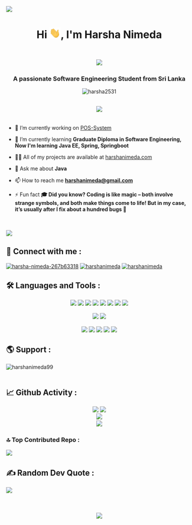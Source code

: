 <img src="https://github.com/sourabmaity/sourabmaity/blob/main/header_.png" >
<h1 align="center">Hi <img src="https://raw.githubusercontent.com/ABSphreak/ABSphreak/master/gifs/Hi.gif" width="30px">, I'm Harsha Nimeda</h1>
<br>
<p align="center">
 <img src="https://readme-typing-svg.herokuapp.com/?lines=Welcome+to+my+GitHub+Profile!&center=true&width=360&height=30" >
</p>
<h3 align="center">A passionate Software Engineering Student from Sri Lanka</h3>
<p align="center"> <img src="https://komarev.com/ghpvc/?username=harsha2531&label=Profile%20views&color=0e75b6&style=flat" alt="harsha2531" /> </p>
<br>
<div align="center">
<picture> <img src="https://i.giphy.com/media/v1.Y2lkPTc5MGI3NjExYnFiamY2bjB0bHhvYTk0ZjBmeWE4cTNqMXE2cGE0Mmlya3I2Y3ozaiZlcD12MV9pbnRlcm5hbF9naWZfYnlfaWQmY3Q9Zw/qgQUggAC3Pfv687qPC/giphy.gif" width = 600></picture>
</div>
<br>


- 🔭 I’m currently working on [POS-System](https://github.com/harsha2531/POS-System.git)

- 🌱 I’m currently learning **Graduate Diploma in Software Engineering, Now I'm learning Java EE, Spring, Springboot**

- 👨‍💻 All of my projects are available at [harshanimeda.com](harshanimeda.com)

- 💬 Ask me about **Java**

- 📫 How to reach me **harshanimeda@gmail.com**

- ⚡ Fun fact **🎓 Did you know? Coding is like magic – both involve strange symbols, and both make things come to life! But in my case, it’s usually after I fix about a hundred bugs 🐛**
<br>

<img
		align="center"
		src="https://github-profile-trophy.vercel.app/?username=harsha2531&theme=onedark"
	/>
 
## 📩 Connect with me :
<p align="left">
<a href="https://linkedin.com/in/harsha-nimeda-267b63318" target="blank"><img align="center" src="https://raw.githubusercontent.com/rahuldkjain/github-profile-readme-generator/master/src/images/icons/Social/linked-in-alt.svg" alt="harsha-nimeda-267b63318" height="30" width="40" /></a>
<a href="https://fb.com/harshanimeda" target="blank"><img align="center" src="https://raw.githubusercontent.com/rahuldkjain/github-profile-readme-generator/master/src/images/icons/Social/facebook.svg" alt="harshanimeda" height="30" width="40" /></a>
<a href="https://fb.com/harshanimeda" target="blank"><img align="center" src="https://raw.githubusercontent.com/rahuldkjain/github-profile-readme-generator/master/src/images/icons/Social/whatsapp.svg" alt="harshanimeda" height="30" width="40" /></a>
</p>

## 🛠 Languages and Tools :
<div align="center">
<code><img height="40" src="https://skillicons.dev/icons?i=js"></code>
<code><img height="40" src="https://skillicons.dev/icons?i=java"></code>
<code><img height="40" src="https://skillicons.dev/icons?i=spring"></code>
<code><img height="40" src="https://skillicons.dev/icons?i=bootstrap"></code>
<code><img height="40" src="https://skillicons.dev/icons?i=linux"></code>
<code><img height="40" src="https://skillicons.dev/icons?i=html"></code>  
<code><img height="40" src="https://skillicons.dev/icons?i=css"></code>  
<code><img height="40" src="https://skillicons.dev/icons?i=git"></code>	
<br>  
<br>  
<code><img height="40" src="https://skillicons.dev/icons?i=hibernate"></code>
<code><img height="40" src="https://skillicons.dev/icons?i=mysql"></code>
<br>  
<br>  
<code><img height="40" src="https://skillicons.dev/icons?i=figma"></code>
<code><img height="40" src="https://skillicons.dev/icons?i=github"></code>
<code><img height="40" src="https://skillicons.dev/icons?i=idea"></code>
<code><img height="40" src="https://skillicons.dev/icons?i=vscode"></code>
<code><img height="40" src="https://skillicons.dev/icons?i=postman"></code>
</div>

## 🌎 Support :
<p><a href="https://www.buymeacoffee.com/harshanimeda99"> <img align="left" src="https://cdn.buymeacoffee.com/buttons/v2/default-yellow.png" height="50" width="210" alt="harshanimeda99" /></a></p><br><br>

</p>

## 📈 Github Activity :
<div align="center">
<img  src="https://github-profile-summary-cards.vercel.app/api/cards/stats?username=harsha2531&theme=react" /> 
<img src="https://github-readme-stats.vercel.app/api/top-langs/?username=harsha2531&langs_count=20&count_private=true&layout=compact&theme=react&hide_border=true" />
<br>
<img src="http://github-profile-summary-cards.vercel.app/api/cards/profile-details?username=harsha2531&theme=react" />
<br>
<img src="http://github-profile-summary-cards.vercel.app/api/cards/productive-time?username=harsha2531&theme=react&utcOffset=8" />
<br> 
</div>

### 🔝 Top Contributed Repo :
![](https://github-contributor-stats.vercel.app/api?username=harsha2531&limit=5&theme=dark&combine_all_yearly_contributions=true)

## ✍️ Random Dev Quote :
![](https://quotes-github-readme.vercel.app/api?type=horizontal&theme=radical)

<h1 align="center">
    <img src="https://readme-typing-svg.herokuapp.com/?font=Righteous&size=35&center=true&vCenter=true&width=500&height=70&duration=4000&lines=Thank+you+for+coming😇;You+can+follow+me😉💖;Have+A+Wonderful+Day🤗✌;&color=2FA4FF" />
</h1>

